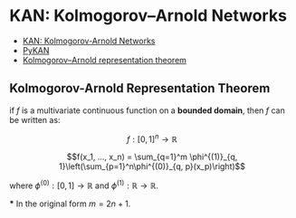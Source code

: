 # KAN: Kolmogorov–Arnold Networks

- [KAN: Kolmogorov-Arnold Networks](https://arxiv.org/abs/2404.19756)
- [PyKAN](https://kindxiaoming.github.io/pykan/)
- [Kolmogorov–Arnold representation theorem](https://en.wikipedia.org/wiki/Kolmogorov–Arnold_representation_theorem)


## Kolmogorov-Arnold Representation Theorem

if $f$ is a multivariate continuous function on a __bounded domain__, then $f$ can be written as:

$$f: [0, 1]^n \rightarrow \mathbb{R}$$

$$f(x_1, ..., x_n) = \sum_{q=1}^m \phi^{(1)}_{q, 1}\left(\sum_{p=1}^n\phi^{(0)}_{q, p}(x_p)\right)$$

where $\phi^{(0)}: [0, 1]\rightarrow\mathbb{R}$ and $\phi^{(1)}: \mathbb{R}\rightarrow\mathbb{R}$.

__*__ In the original form $m=2n+1$.


